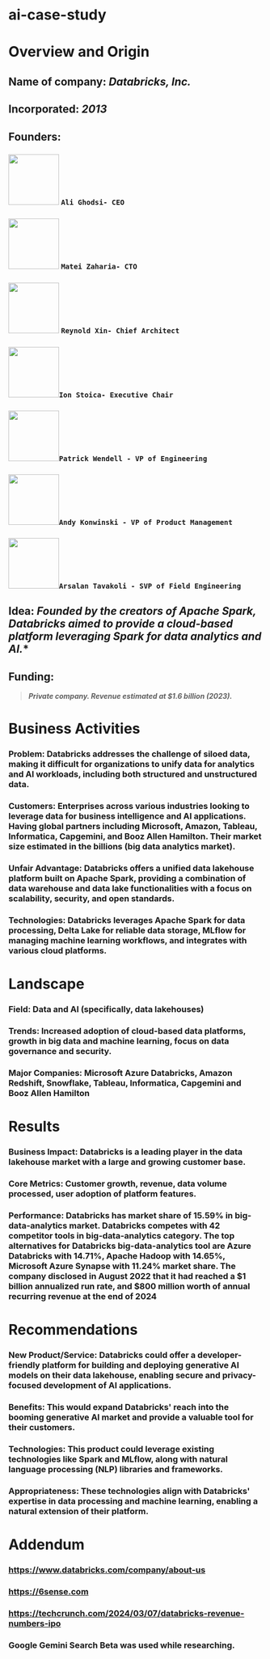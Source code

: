 # ai-case-study
# Overview and Origin
## Name of company: _Databricks, Inc._
## Incorporated: _2013_

## Founders: 
### <img src="https://www.databricks.com/en-website-assets/static/710a6d1abfdb04a1b90efdc1d7463ee3/16414.jpg" width="100" height="100"> ```Ali Ghodsi- CEO```
### <img src="https://www.databricks.com/en-website-assets/static/b20f9c34bb2591be2058a4781180ae12/12118.jpg" width="100" height="100"> ```Matei Zaharia- CTO```
### <img src="https://www.databricks.com/en-website-assets/static/cd107e52bba4b81df6d175fbc0dbb2b8/12120.jpg" width="100" height="100"> ```Reynold Xin- Chief Architect```
### <img src="https://www.databricks.com/en-website-assets/static/b43310b0195143532606a0bdd6377256/12116.jpg" width="100" height="100">```Ion Stoica- Executive Chair```
### <img src="https://www.databricks.com/en-website-assets/static/710a6d1abfdb04a1b90efdc1d7463ee3/16414.jpg" width="100" height="100">```Patrick Wendell - VP of Engineering```
### <img src="https://www.databricks.com/en-website-assets/static/c78aadc4e86b4ebb5a50ad4e82733056/12108.jpg" width="100" height="100">```Andy Konwinski - VP of Product Management```
### <img src="https://www.databricks.com/en-website-assets/static/11e63635ac8e5351052be26781c6552f/12109.jpg" width="100" height="100">```Arsalan Tavakoli - SVP of Field Engineering```

## Idea: _Founded by the creators of Apache Spark, Databricks aimed to provide a cloud-based platform leveraging Spark for data analytics and AI._*
## Funding:
>***Private company. Revenue estimated at $1.6 billion (2023).***

# Business Activities
### Problem: Databricks addresses the challenge of siloed data, making it difficult for organizations to unify data for analytics and AI workloads, including both structured and unstructured data.
### Customers: Enterprises across various industries looking to leverage data for business intelligence and AI applications. Having global partners including Microsoft, Amazon, Tableau, Informatica, Capgemini, and Booz Allen Hamilton. Their market size estimated in the billions (big data analytics market).
### Unfair Advantage: Databricks offers a unified data lakehouse platform built on Apache Spark, providing a combination of data warehouse and data lake functionalities with a focus on scalability, security, and open standards.
### Technologies: Databricks leverages Apache Spark for data processing, Delta Lake for reliable data storage, MLflow for managing machine learning workflows, and integrates with various cloud platforms. 

# Landscape
### Field: Data and AI (specifically, data lakehouses)
### Trends: Increased adoption of cloud-based data platforms, growth in big data and machine learning, focus on data governance and security.
### Major Companies: Microsoft Azure Databricks, Amazon Redshift, Snowflake, Tableau, Informatica, Capgemini and Booz Allen Hamilton

# Results
### Business Impact: Databricks is a leading player in the data lakehouse market with a large and growing customer base.
### Core Metrics: Customer growth, revenue, data volume processed, user adoption of platform features.
### Performance: Databricks has market share of 15.59% in big-data-analytics market. Databricks competes with 42 competitor tools in big-data-analytics category. The top alternatives for Databricks big-data-analytics tool are Azure Databricks with 14.71%, Apache Hadoop with 14.65%, Microsoft Azure Synapse with 11.24% market share. The company disclosed in August 2022 that it had reached a $1 billion annualized run rate, and $800 million worth of annual recurring revenue at the end of 2024

# Recommendations
### New Product/Service: Databricks could offer a developer-friendly platform for building and deploying generative AI models on their data lakehouse, enabling secure and privacy-focused development of AI applications.
### Benefits: This would expand Databricks' reach into the booming generative AI market and provide a valuable tool for their customers.
### Technologies: This product could leverage existing technologies like Spark and MLflow, along with natural language processing (NLP) libraries and frameworks.
### Appropriateness: These technologies align with Databricks' expertise in data processing and machine learning, enabling a natural extension of their platform.

# Addendum
### https://www.databricks.com/company/about-us
### https://6sense.com
### https://techcrunch.com/2024/03/07/databricks-revenue-numbers-ipo
### Google Gemini Search Beta was used while researching. 


